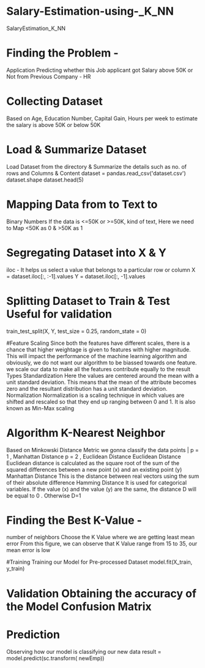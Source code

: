 # Salary-Estimation-using-_K_NN
SalaryEstimation_K_NN

# Finding the Problem -
Application
Predicting whether this Job applicant got
Salary above 50K or Not from Previous
Company - HR

# Collecting Dataset
Based on Age, Education Number, Capital
Gain, Hours per week to estimate the
salary is above 50K or below 50K

# Load & Summarize Dataset
Load Dataset from the directory &
Summarize the details such as no. of rows
and Columns & Content
dataset = pandas.read_csv('dataset.csv')
dataset.shape
dataset.head(5)

# Mapping Data from to Text to
Binary Numbers
If the data is <=50K or >=50K, kind of text,
Here we need to Map <50K as 0 & >50K as 1

# Segregating Dataset into X & Y
iloc - It helps us select a value that
belongs to a particular row or column
X = dataset.iloc[:, :-1].values
Y = dataset.iloc[:, -1].values

# Splitting Dataset to Train & Test Useful for validation
train_test_split(X, Y, test_size = 0.25,
random_state = 0)

#Feature Scaling
Since both the features have different
scales, there is a chance that higher
weightage is given to features with higher
magnitude. This will impact the
performance of the machine learning
algorithm and obviously, we do not want
our algorithm to be biassed towards one
feature.
we scale our data to make all the features
contribute equally to the result
Types
Standardization
Here the values are centered around the
mean with a unit standard deviation. This
means that the mean of the attribute
becomes zero and the resultant
distribution has a unit standard deviation.
Normalization
Normalization is a scaling technique in
which values are shifted and rescaled so
that they end up ranging between 0 and 1.
It is also known as Min-Max scaling

# Algorithm K-Nearest Neighbor
Based on Minkowski Distance Metric we
gonna classify the data points |
p = 1 , Manhattan Distance
p = 2 , Euclidean Distance
Euclidean Distance
Euclidean distance is calculated as the
square root of the sum of the squared
differences between a new point (x) and
an existing point (y)
Manhattan Distance
This is the distance between real vectors
using the sum of their absolute difference
Hamming Distance
It is used for categorical variables. If the
value (x) and the value (y) are the same,
the distance D will be equal to 0 .
Otherwise D=1

# Finding the Best K-Value -
number of neighbors
Choose the K Value where we are getting
least mean error
From this figure, we can observe that K
Value range from 15 to 35, our mean error
is low

#Training
Training our Model for Pre-processed
Dataset model.fit(X_train, y_train)

# Validation Obtaining the accuracy of the Model Confusion Matrix

# Prediction
Observing how our model is classifying
our new data
result = model.predict(sc.transform(
newEmp))

